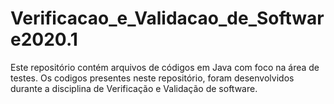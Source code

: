 # Verificacao_e_Validacao_de_Software2020.1
Este repositório contém arquivos de códigos em Java com foco na área de testes. Os codigos presentes neste repositório, foram desenvolvidos durante a disciplina de Verificação e Validação de software.
